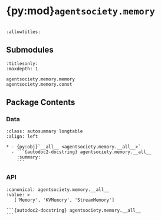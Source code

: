 # {py:mod}`agentsociety.memory`

```{py:module} agentsociety.memory
```

```{autodoc2-docstring} agentsociety.memory
:allowtitles:
```

## Submodules

```{toctree}
:titlesonly:
:maxdepth: 1

agentsociety.memory.memory
agentsociety.memory.const
```

## Package Contents

### Data

````{list-table}
:class: autosummary longtable
:align: left

* - {py:obj}`__all__ <agentsociety.memory.__all__>`
  - ```{autodoc2-docstring} agentsociety.memory.__all__
    :summary:
    ```
````

### API

````{py:data} __all__
:canonical: agentsociety.memory.__all__
:value: >
   ['Memory', 'KVMemory', 'StreamMemory']

```{autodoc2-docstring} agentsociety.memory.__all__
```

````

